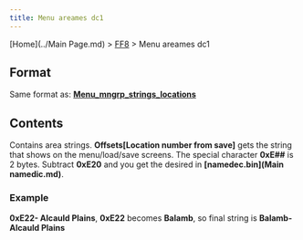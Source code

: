 ```yaml
---
title: Menu areames dc1
---
```


[Home](../Main Page.md) > [FF8](../FF8.md) > Menu areames dc1

## Format

Same format as: **[Menu\_mngrp\_strings\_locations](http://wiki.ffrtt.ru/index.php/FF8/Menu_mngrp_strings_locations)**

## Contents

Contains area strings. **Offsets\[Location number from save\]** gets the string that shows on the menu/load/save screens. The special character **0xE\#\#** is 2 bytes. Subtract **0xE20** and you get the desired in **[namedec.bin](Main namedic.md)**.

### Example

**0xE22- Alcauld Plains**, **0xE22** becomes **Balamb**, so final string is **Balamb- Alcauld Plains**
